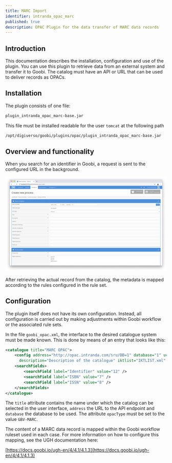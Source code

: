 ```yaml
---
title: MARC Import
identifier: intranda_opac_marc
published: true
description: OPAC Plugin for the data transfer of MARC data records
---
```

## Introduction
This documentation describes the installation, configuration and use of the plugin. You can use this plugin to retrieve data from an external system and transfer it to Goobi. The catalog must have an API or URL that can be used to deliver records as OPACs.


## Installation
The plugin consists of one file:

```bash
plugin_intranda_opac_marc-base.jar
```

This file must be installed readable for the user `tomcat` at the following path

```bash
/opt/digiverso/goobi/plugins/opac/plugin_intranda_opac_marc-base.jar
```


## Overview and functionality
When you search for an identifier in Goobi, a request is sent to the configured URL in the background.

![Goobi workflow interface for querying the catalogue](screen1_en.png)

After retrieving the actual record from the catalog, the metadata is mapped according to the rules configured in the rule set.


## Configuration
The plugin itself does not have its own configuration. Instead, all configuration is carried out by making adjustments within Goobi workflow or the associated rule sets.

In the file `goobi_opac.xml`, the interface to the desired catalogue system must be made known. This is done by means of an entry that looks like this:

```xml
<catalogue title="MARC OPAC">
    <config address="http://opac.intranda.com/sru/DB=1" database="1" ucnf="XPNOFF=1"
      description="Description of the catalogue" iktlist="IKTLIST.xml" port="80" opacType="GBV-MARC" />
    <searchFields>
        <searchField label="Identifier" value="12" />
        <searchField label="ISBN" value="7" />
        <searchField label="ISSN" value="8" />
    </searchFields>
</catalogue>
```

The `title` attribute contains the name under which the catalog can be selected in the user interface, `address` the URL to the API endpoint and `database` the database to be used. The attribute `opacType` must be set to the value `GBV-MARC`.

The content of a MARC data record is mapped within the Goobi workflow ruleset used in each case. For more information on how to configure this mapping, see the UGH documentation here:

[https://docs.goobi.io/ugh-en/4/4.1/4.1.3](https://docs.goobi.io/ugh-en/4/4.1/4.1.3)
